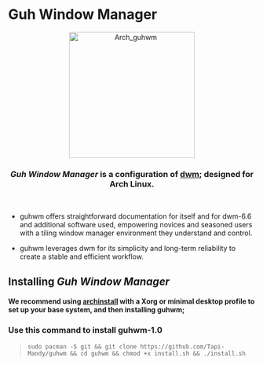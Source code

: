 # Guh Window Manager

<div align="center">
  <img width="256" height="256" alt="Arch_guhwm" src="https://github.com/user-attachments/assets/bbc8ed6c-8921-4acf-bc9f-410e783d7010"/>
</div>

<h3 align="center">
  <i>Guh Window Manager</i> is a configuration of <a href="https://dwm.suckless.org/">dwm</a>; designed for Arch Linux.
</h3>
<br>

- guhwm offers straightforward documentation for itself and for dwm-6.6 and additional software used, empowering novices and seasoned users with a tiling window manager environment they understand and control.

- guhwm leverages dwm for its simplicity and long-term reliability to create a stable and efficient workflow.

## Installing *Guh Window Manager*

#### We recommend using [archinstall](https://wiki.archlinux.org/title/Archinstall) with a Xorg or minimal desktop profile to set up your base system, and then installing guhwm;

### Use this command to install guhwm-1.0

> `sudo pacman -S git && git clone https://github.com/Tapi-Mandy/guhwm && cd guhwm && chmod +x install.sh && ./install.sh`
